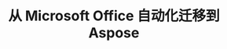 ---
title: 从 Microsoft Office 自动化迁移到 Aspose
type: docs
weight: 310
url: /net/migration-from-microsoft-office-automation-to-aspose/
---